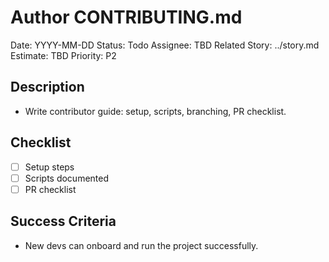 # Author CONTRIBUTING.md

Date: YYYY-MM-DD
Status: Todo
Assignee: TBD
Related Story: ../story.md
Estimate: TBD
Priority: P2

## Description

- Write contributor guide: setup, scripts, branching, PR checklist.

## Checklist

- [ ] Setup steps
- [ ] Scripts documented
- [ ] PR checklist

## Success Criteria

- New devs can onboard and run the project successfully.
